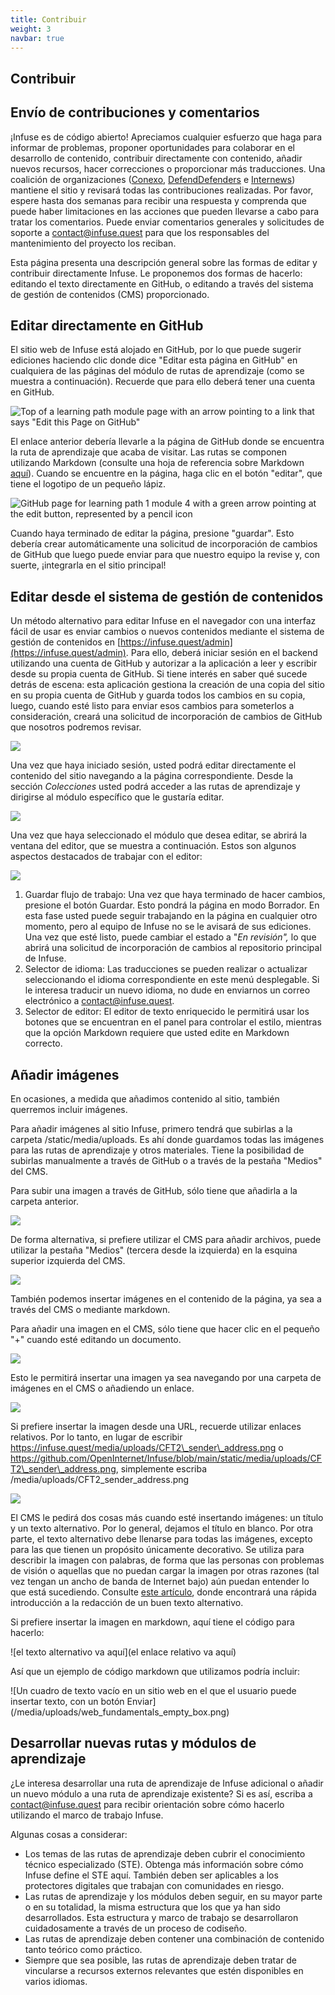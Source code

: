 ```yaml
---
title: Contribuir
weight: 3
navbar: true
---
```


## **Contribuir**

## **Envío de contribuciones y comentarios**

¡Infuse es de código abierto\! Apreciamos cualquier esfuerzo que haga para informar de problemas, proponer oportunidades para colaborar en el desarrollo de contenido, contribuir directamente con contenido, añadir nuevos recursos, hacer correcciones o proporcionar más traducciones. Una coalición de organizaciones ([Conexo](https://conexo.org/), [DefendDefenders](https://defenddefenders.org/) e [Internews](https://internews.org/)) mantiene el sitio y revisará todas las contribuciones realizadas. Por favor, espere hasta dos semanas para recibir una respuesta y comprenda que puede haber limitaciones en las acciones que pueden llevarse a cabo para tratar los comentarios. Puede enviar comentarios generales y solicitudes de soporte a contact@infuse.quest para que los responsables del mantenimiento del proyecto los reciban.

Esta página presenta una descripción general sobre las formas de editar y contribuir directamente Infuse. Le proponemos dos formas de hacerlo: editando el texto directamente en GitHub, o editando a través del sistema de gestión de contenidos (CMS) proporcionado.

## **Editar directamente en GitHub**

El sitio web de Infuse está alojado en GitHub, por lo que puede sugerir ediciones haciendo clic donde dice "Editar esta página en GitHub" en cualquiera de las páginas del módulo de rutas de aprendizaje (como se muestra a continuación). Recuerde que para ello deberá tener una cuenta en GitHub.

![Top of a learning path module page with an arrow pointing to a link that says "Edit this Page on GitHub" ](/media/uploads/contribute-1.png)

El enlace anterior debería llevarle a la página de GitHub donde se encuentra la ruta de aprendizaje que acaba de visitar. Las rutas se componen utilizando Markdown (consulte una hoja de referencia sobre Markdown [aquí](https://www.markdownguide.org/basic-syntax/)). Cuando se encuentre en la página, haga clic en el botón "editar", que tiene el logotipo de un pequeño lápiz.

![GitHub page for learning path 1 module 4 with a green arrow pointing at the edit button, represented by a pencil icon](/media/uploads/contribute-2.png)

Cuando haya terminado de editar la página, presione "guardar". Esto debería crear automáticamente una solicitud de incorporación de cambios de GitHub que luego puede enviar para que nuestro equipo la revise y, con suerte, ¡integrarla en el sitio principal\!

## **Editar desde el sistema de gestión de contenidos**

Un método alternativo para editar Infuse en el navegador con una interfaz fácil de usar es enviar cambios o nuevos contenidos mediante el sistema de gestión de contenidos en [https://infuse.quest/admin](https://infuse.quest/admin). Para ello, deberá iniciar sesión en el backend utilizando una cuenta de GitHub y autorizar a la aplicación a leer y escribir desde su propia cuenta de GitHub. Si tiene interés en saber qué sucede detrás de escena: esta aplicación gestiona la creación de una copia del sitio en su propia cuenta de GitHub y guarda todos los cambios en su copia, luego, cuando esté listo para enviar esos cambios para someterlos a consideración, creará una solicitud de incorporación de cambios de GitHub que nosotros podremos revisar.

![](/media/uploads/contribute-3.png)

Una vez que haya iniciado sesión, usted podrá editar directamente el contenido del sitio navegando a la página correspondiente. Desde la sección *Colecciones* usted podrá acceder a las rutas de aprendizaje y dirigirse al módulo específico que le gustaría editar.

![](/media/uploads/contribute-4.png)

Una vez que haya seleccionado el módulo que desea editar, se abrirá la ventana del editor, que se muestra a continuación. Estos son algunos aspectos destacados de trabajar con el editor:

![](/media/uploads/contribute-5.png)

1. Guardar flujo de trabajo: Una vez que haya terminado de hacer cambios, presione el botón Guardar. Esto pondrá la página en modo Borrador. En esta fase usted puede seguir trabajando en la página en cualquier otro momento, pero al equipo de Infuse no se le avisará de sus ediciones. Una vez que esté listo, puede cambiar el estado a "*En revisión",* lo que abrirá una solicitud de incorporación de cambios al repositorio principal de Infuse.  
2. Selector de idioma: Las traducciones se pueden realizar o actualizar seleccionando el idioma correspondiente en este menú desplegable. Si le interesa traducir un nuevo idioma, no dude en enviarnos un correo electrónico a contact@infuse.quest.  
3. Selector de editor: El editor de texto enriquecido le permitirá usar los botones que se encuentran en el panel para controlar el estilo, mientras que la opción Markdown requiere que usted edite en Markdown correcto.

## **Añadir imágenes**

En ocasiones, a medida que añadimos contenido al sitio, también querremos incluir imágenes.

Para añadir imágenes al sitio Infuse, primero tendrá que subirlas a la carpeta /static/media/uploads. Es ahí donde guardamos todas las imágenes para las rutas de aprendizaje y otros materiales. Tiene la posibilidad de subirlas manualmente a través de GitHub o a través de la pestaña "Medios" del CMS.

Para subir una imagen a través de GitHub, sólo tiene que añadirla a la carpeta anterior.

![](/media/uploads/contribute-6.png)

De forma alternativa, si prefiere utilizar el CMS para añadir archivos, puede utilizar la pestaña "Medios" (tercera desde la izquierda) en la esquina superior izquierda del CMS.

![](/media/uploads/contribute-7.png)

También podemos insertar imágenes en el contenido de la página, ya sea a través del CMS o mediante markdown.

Para añadir una imagen en el CMS, sólo tiene que hacer clic en el pequeño "+" cuando esté editando un documento.

![](/media/uploads/contribute-8.png)

Esto le permitirá insertar una imagen ya sea navegando por una carpeta de imágenes en el CMS o añadiendo un enlace.

![](/media/uploads/contribute-9.png)

Si prefiere insertar la imagen desde una URL, recuerde utilizar enlaces relativos. Por lo tanto, en lugar de escribir https://infuse.quest/media/uploads/CFT2\_sender\_address.png o https://github.com/OpenInternet/Infuse/blob/main/static/media/uploads/CFT2\_sender\_address.png, simplemente escriba /media/uploads/CFT2\_sender\_address.png

![](/media/uploads/contribute-10.png)

El CMS le pedirá dos cosas más cuando esté insertando imágenes: un título y un texto alternativo. Por lo general, dejamos el título en blanco. Por otra parte, el texto alternativo debe llenarse para todas las imágenes, excepto para las que tienen un propósito únicamente decorativo. Se utiliza para describir la imagen con palabras, de forma que las personas con problemas de visión o aquellas que no puedan cargar la imagen por otras razones (tal vez tengan un ancho de banda de Internet bajo) aún puedan entender lo que está sucediendo. Consulte [este artículo](https://design102.blog.gov.uk/2022/01/14/whats-the-alternative-how-to-write-good-alt-text/), donde encontrará una rápida introducción a la redacción de un buen texto alternativo.

Si prefiere insertar la imagen en markdown, aquí tiene el código para hacerlo:

\!\[el texto alternativo va aquí\](el enlace relativo va aquí)

Así que un ejemplo de código markdown que utilizamos podría incluir:

\!\[Un cuadro de texto vacío en un sitio web en el que el usuario puede insertar texto, con un botón Enviar\](/media/uploads/web\_fundamentals\_empty\_box.png)

## **Desarrollar nuevas rutas y módulos de aprendizaje**

¿Le interesa desarrollar una ruta de aprendizaje de Infuse adicional o añadir un nuevo módulo a una ruta de aprendizaje existente? Si es así, escriba a contact@infuse.quest para recibir orientación sobre cómo hacerlo utilizando el marco de trabajo Infuse.

Algunas cosas a considerar:

* Los temas de las rutas de aprendizaje deben cubrir el conocimiento técnico especializado (STE). Obtenga más información sobre cómo Infuse define el STE aquí. También deben ser aplicables a los protectores digitales que trabajan con comunidades en riesgo.  
* Las rutas de aprendizaje y los módulos deben seguir, en su mayor parte o en su totalidad, la misma estructura que los que ya han sido desarrollados. Esta estructura y marco de trabajo se desarrollaron cuidadosamente a través de un proceso de codiseño.  
* Las rutas de aprendizaje deben contener una combinación de contenido tanto teórico como práctico.  
* Siempre que sea posible, las rutas de aprendizaje deben tratar de vincularse a recursos externos relevantes que estén disponibles en varios idiomas.